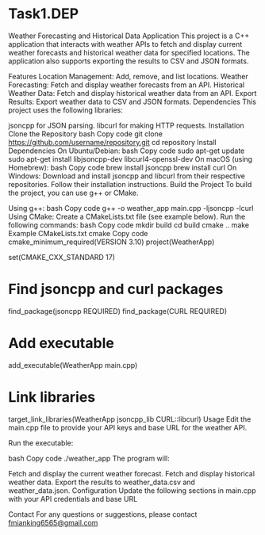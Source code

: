 # Task1.DEP
Weather Forecasting and Historical Data Application
This project is a C++ application that interacts with weather APIs to fetch and display current weather forecasts and historical weather data for specified locations. The application also supports exporting the results to CSV and JSON formats.

Features
Location Management: Add, remove, and list locations.
Weather Forecasting: Fetch and display weather forecasts from an API.
Historical Weather Data: Fetch and display historical weather data from an API.
Export Results: Export weather data to CSV and JSON formats.
Dependencies
This project uses the following libraries:

jsoncpp for JSON parsing.
libcurl for making HTTP requests.
Installation
Clone the Repository
bash
Copy code
git clone https://github.com/username/repository.git
cd repository
Install Dependencies
On Ubuntu/Debian:
bash
Copy code
sudo apt-get update
sudo apt-get install libjsoncpp-dev libcurl4-openssl-dev
On macOS (using Homebrew):
bash
Copy code
brew install jsoncpp
brew install curl
On Windows:
Download and install jsoncpp and libcurl from their respective repositories.
Follow their installation instructions.
Build the Project
To build the project, you can use g++ or CMake.

Using g++:
bash
Copy code
g++ -o weather_app main.cpp -ljsoncpp -lcurl
Using CMake:
Create a CMakeLists.txt file (see example below).
Run the following commands:
bash
Copy code
mkdir build
cd build
cmake ..
make
Example CMakeLists.txt
cmake
Copy code
cmake_minimum_required(VERSION 3.10)
project(WeatherApp)

set(CMAKE_CXX_STANDARD 17)

# Find jsoncpp and curl packages
find_package(jsoncpp REQUIRED)
find_package(CURL REQUIRED)

# Add executable
add_executable(WeatherApp main.cpp)

# Link libraries
target_link_libraries(WeatherApp jsoncpp_lib CURL::libcurl)
Usage
Edit the main.cpp file to provide your API keys and base URL for the weather API.

Run the executable:

bash
Copy code
./weather_app
The program will:

Fetch and display the current weather forecast.
Fetch and display historical weather data.
Export the results to weather_data.csv and weather_data.json.
Configuration
Update the following sections in main.cpp with your API credentials and base URL

Contact
For any questions or suggestions, please contact fmianking6565@gmail.com
